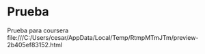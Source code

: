 # Prueba
Prueba para coursera
file:///C:/Users/cesar/AppData/Local/Temp/RtmpMTmJTm/preview-2b405ef83152.html
